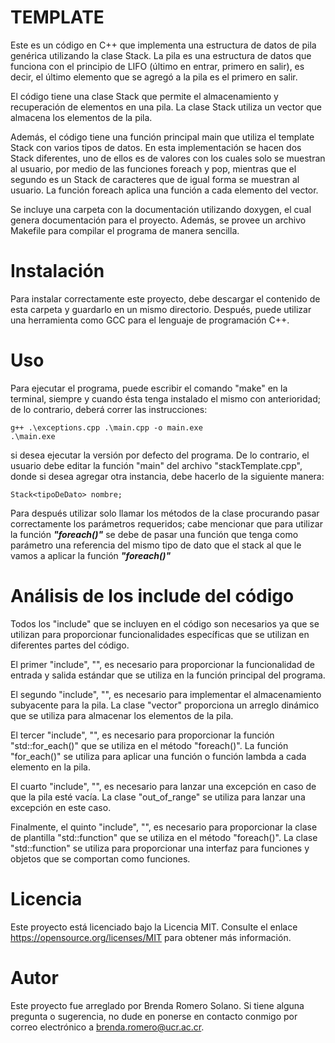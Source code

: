 # TEMPLATE 

Este es un código en C++ que implementa una estructura de datos de pila genérica utilizando la clase Stack. La pila es una estructura de datos que funciona con el principio de LIFO (último en entrar, primero en salir), es decir, el último elemento que se agregó a la pila es el primero en salir.

El código tiene una clase Stack que permite el almacenamiento y recuperación de elementos en una pila. La clase Stack utiliza un vector que almacena los elementos de la pila.

Además, el código tiene una función principal main que utiliza el template Stack con varios tipos de datos. En esta implementación se hacen dos Stack diferentes, uno de ellos es de valores con los cuales solo se muestran al usuario, por medio de las funciones foreach y pop, mientras que el segundo es un Stack de caracteres que de igual forma se muestran al usuario. La función foreach aplica una función a cada elemento del vector.

Se incluye una carpeta con la documentación utilizando doxygen, el cual genera documentación para el proyecto. Además, se provee un archivo Makefile para compilar el programa de manera sencilla.

# Instalación
Para instalar correctamente este proyecto, debe descargar el contenido de esta carpeta y guardarlo en un mismo directorio. Después, puede utilizar una herramienta como GCC para el lenguaje de programación C++.

# Uso
Para ejecutar el programa, puede escribir el comando "make" en la terminal, siempre y cuando ésta tenga instalado el mismo con anterioridad; de lo contrario, deberá correr las instrucciones:
```
g++ .\exceptions.cpp .\main.cpp -o main.exe
.\main.exe
```
si desea ejecutar la versión por defecto del programa. De lo contrario, el usuario debe editar la función "main" del archivo "stackTemplate.cpp", donde si desea agregar otra instancia, debe hacerlo de la siguiente manera: 
```
Stack<tipoDeDato> nombre;
```
Para después utilizar solo llamar los métodos de la clase procurando pasar correctamente los parámetros requeridos; cabe mencionar que para utilizar la función ***"foreach()"*** se debe de pasar una función que  tenga como parámetro una referencia del mismo tipo de dato que el stack al que le vamos a aplicar la función ***"foreach()"***

# Análisis de los include del código
Todos los "include" que se incluyen en el código son necesarios ya que se utilizan para proporcionar funcionalidades específicas que se utilizan en diferentes partes del código.

El primer "include", "<iostream>", es necesario para proporcionar la funcionalidad de entrada y salida estándar que se utiliza en la función principal del programa.

El segundo "include", "<vector>", es necesario para implementar el almacenamiento subyacente para la pila. La clase "vector" proporciona un arreglo dinámico que se utiliza para almacenar los elementos de la pila.

El tercer "include", "<algorithm>", es necesario para proporcionar la función "std::for_each()" que se utiliza en el método "foreach()". La función "for_each()" se utiliza para aplicar una función o función lambda a cada elemento en la pila.

El cuarto "include", "<stdexcept>", es necesario para lanzar una excepción en caso de que la pila esté vacía. La clase "out_of_range" se utiliza para lanzar una excepción en este caso.

Finalmente, el quinto "include", "<functional>", es necesario para proporcionar la clase de plantilla "std::function" que se utiliza en el método "foreach()". La clase "std::function" se utiliza para proporcionar una interfaz para funciones y objetos que se comportan como funciones.

# Licencia
Este proyecto está licenciado bajo la Licencia MIT. Consulte el enlace https://opensource.org/licenses/MIT para obtener más información.

# Autor
Este proyecto fue arreglado por Brenda Romero Solano. Si tiene alguna pregunta o sugerencia, no dude en ponerse en contacto conmigo por correo electrónico a brenda.romero@ucr.ac.cr.